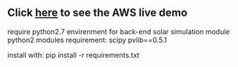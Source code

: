 ## Click [here](http://3.129.89.45:8080/) to see the **AWS live demo**

require python2.7 envirenment for back-end solar simulation module
python2 modules requirement:
scipy
pvlib==0.5.1

install with:
pip install -r requirements.txt
